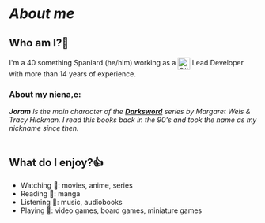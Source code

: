 # ***About me***

## **Who am I?**:bust_in_silhouette:
I'm a 40 something Spaniard (he/him) working as a <img src="https://cdn.jsdelivr.net/gh/devicons/devicon/icons/csharp/csharp-original.svg" alt="C#" width="25" height="25" style="vertical-align:middle"/> Lead Developer with more than 14 years of experience.

### About my nicna,e: 
***Joram** Is the main character of the [**Darksword**](https://margaretweis.com/collections/darksword) series by Margaret Weis & Tracy Hickman. I read this books back in the 90's and took the name as my nickname since then.*
<br><br/> 

## **What do I enjoy?**:+1:
- Watching :cinema:: movies, anime, series
- Reading :book:: manga
- Listening :musical_note:: music, audiobooks
- Playing :game_die:: video games, board games, miniature games 
